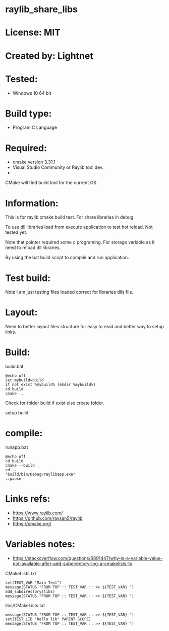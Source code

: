 # raylib_share_libs

# License: MIT

# Created by: Lightnet

# Tested:
 * Windows 10 64 bit

# Build type:
  * Program C Language 

# Required:
 * cmake version 3.31.1
 * Visual Studio Community or Raylib tool dev.
 * 

  CMake will find build tool for the current OS.

# Information:
  This is for raylib cmake build test. For share libraries in debug.

  To use dll libraries load from execute application to test hot reload. Not tested yet.

  Note that pointer required some c programing. For storage variable as it need to reload dll libraries.

  By using the bat build script to compile and run application.

# Test build:
 Note I am just testing files loaded correct for libraries dlls file.

# Layout:
  Need to better layout files structure for easy to read and better way to setup links.

# Build:
build.bat
```
@echo off
set mybuild=build
if not exist %mybuild% (mkdir %mybuild%)
cd build
cmake ..
```
  Check for folder build if exist else create folder.

setup build
# compile:
runapp.bat
```
@echo off
cd build
cmake --build .
cd ..
"build/bin/Debug/raylibapp.exe"
::pause
```

# Links refs:
 * https://www.raylib.com/
 * https://github.com/raysan5/raylib
 * https://cmake.org/


# Variables notes:
 * https://stackoverflow.com/questions/6891447/why-is-a-variable-value-not-available-after-add-subdirectory-ing-a-cmakelists-tx

CMakeLists.txt
```
set(TEST_VAR "Main Test")
message(STATUS "FROM TOP :: TEST_VAR :: >> ${TEST_VAR} ")
add_subdirectory(libs)
message(STATUS "FROM TOP :: TEST_VAR :: >> ${TEST_VAR} ")
```
libs/CMakeLists.txt

```
message(STATUS "FROM TOP :: TEST_VAR :: >> ${TEST_VAR} ")
set(TEST_LIB "hello lib" PARENT_SCOPE)
message(STATUS "FROM TOP :: TEST_VAR :: >> ${TEST_VAR} ")
```